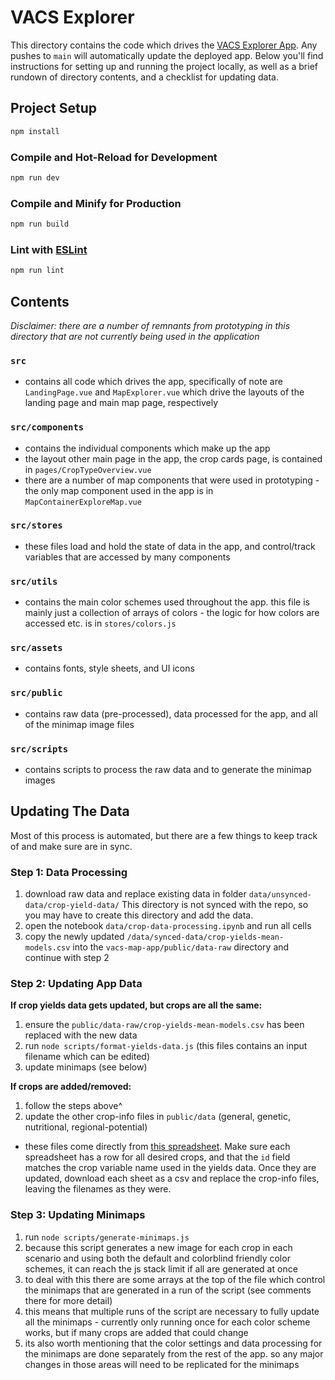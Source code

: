 # VACS Explorer
This directory contains the code which drives the [VACS Explorer App](https://vacs.theplotline.org/#/). Any pushes to `main` will automatically update the deployed app. Below you'll find instructions for setting up and running the project locally, as well as a brief rundown of directory contents, and a checklist for updating data.

## Project Setup

```sh
npm install
```

### Compile and Hot-Reload for Development

```sh
npm run dev
```

### Compile and Minify for Production

```sh
npm run build
```

### Lint with [ESLint](https://eslint.org/)

```sh
npm run lint
```

## Contents
_Disclaimer: there are a number of remnants from prototyping in this directory that are not currently being used in the application_

### `src`
- contains all code which drives the app, specifically of note are `LandingPage.vue` and `MapExplorer.vue` which drive the layouts of the landing page and main map page, respectively

### `src/components`
- contains the individual components which make up the app
- the layout other main page in the app, the crop cards page, is contained in `pages/CropTypeOverview.vue`
- there are a number of map components that were used in prototyping - the only map component used in the app is in `MapContainerExploreMap.vue`

### `src/stores`
- these files load and hold the state of data in the app, and control/track variables that are accessed by many components

### `src/utils`
- contains the main color schemes used throughout the app. this file is mainly just a collection of arrays of colors - the logic for how colors are accessed etc. is in `stores/colors.js`

### `src/assets`
- contains fonts, style sheets, and UI icons

### `src/public`
- contains raw data (pre-processed), data processed for the app, and all of the minimap image files

### `src/scripts`
- contains scripts to process the raw data and to generate the minimap images

## Updating The Data
Most of this process is automated, but there are a few things to keep track of and make sure are in sync.

### Step 1: Data Processing
1. download raw data and replace existing data in folder `data/unsynced-data/crop-yield-data/` This directory is not synced with the repo, so you may have to create this directory and add the data.
2. open the notebook `data/crop-data-processing.ipynb` and run all cells
3. copy the newly updated `/data/synced-data/crop-yields-mean-models.csv` into the `vacs-map-app/public/data-raw` directory and continue with step 2

### Step 2: Updating App Data

**If crop yields data gets updated, but crops are all the same:**
1. ensure the `public/data-raw/crop-yields-mean-models.csv` has been replaced with the new data
2. run `node scripts/format-yields-data.js` (this files contains an input filename which can be edited)
3. update minimaps (see below)

**If crops are added/removed:**
1. follow the steps above^
2. update the other crop-info files in `public/data` (general, genetic, nutritional, regional-potential)
- these files come directly from [this spreadsheet](https://docs.google.com/spreadsheets/d/1mU91Pbc--wN14cb_sNCVWaScF0nwho7T/edit#gid=892630347). Make sure each spreadsheet has a row for all desired crops, and that the `id` field matches the crop variable name used in the yields data. Once they are updated, download each sheet as a csv and replace the crop-info files, leaving the filenames as they were.

### Step 3: Updating Minimaps
1. run `node scripts/generate-minimaps.js`
2. because this script generates a new image for each crop in each scenario and using both the default and colorblind friendly color schemes, it can reach the js stack limit if all are generated at once
3. to deal with this there are some arrays at the top of the file which control the minimaps that are generated in a run of the script (see comments there for more detail)
4. this means that multiple runs of the script are necessary to fully update all the minimaps - currently only running once for each color scheme works, but if many crops are added that could change
5. its also worth mentioning that the color settings and data processing for the minimaps are done separately from the rest of the app. so any major changes in those areas will need to be replicated for the minimaps
